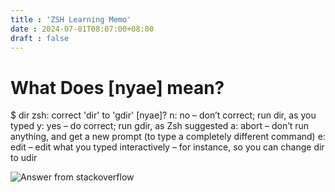 ```yaml
---
title : 'ZSH Learning Memo'
date : 2024-07-01T08:07:00+08:00
draft : false
---
```


# What Does [nyae] mean?
$ dir
zsh: correct 'dir' to 'gdir' [nyae]?
n: no – don’t correct; run dir, as you typed
y: yes – do correct; run gdir, as Zsh suggested
a: abort – don’t run anything, and get a new prompt (to type a completely different command)
e: edit – edit what you typed interactively – for instance, so you can change dir to udir

![Answer from stackoverflow](https://stackoverflow.com/questions/800182/what-does-nyae-mean-in-zsh)